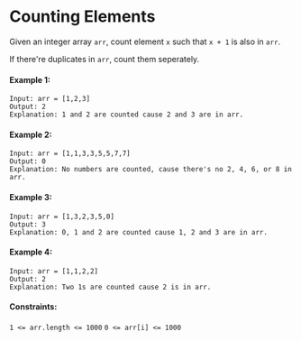 # Counting Elements


Given an integer array `arr`, count element `x` such that `x + 1` is also in `arr`.

If there're duplicates in `arr`, count them seperately.



#### Example 1:
```
Input: arr = [1,2,3]
Output: 2
Explanation: 1 and 2 are counted cause 2 and 3 are in arr.
```

#### Example 2:
```
Input: arr = [1,1,3,3,5,5,7,7]
Output: 0
Explanation: No numbers are counted, cause there's no 2, 4, 6, or 8 in arr.
```

#### Example 3:
```
Input: arr = [1,3,2,3,5,0]
Output: 3
Explanation: 0, 1 and 2 are counted cause 1, 2 and 3 are in arr.
```

#### Example 4:
```
Input: arr = [1,1,2,2]
Output: 2
Explanation: Two 1s are counted cause 2 is in arr.
```

#### Constraints:

`1 <= arr.length <= 1000`
`0 <= arr[i] <= 1000`